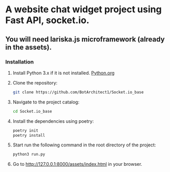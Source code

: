 # A website chat widget project using Fast API, socket.io. 
## You will need lariska.js microframework (already in the assets). 


### Installation
1. Install Python 3.x if it is not installed. [Python.org](https://www.python.org/downloads/)

2. Clone the repository:

   ```bash
   git clone https://github.com/BotArchitect1/Socket.io_base
   
3. Navigate to the project catalog:

   ```bash
   cd Socket.io_base
   
4. Install the dependencies using poetry:
    ```bash
   poetry init
   poetry install

5. Start run the following command in the root directory of the project:
   ```bash 
   python3 run.py

6. Go to http://127.0.0.1:8000/assets/index.html in your browser. 